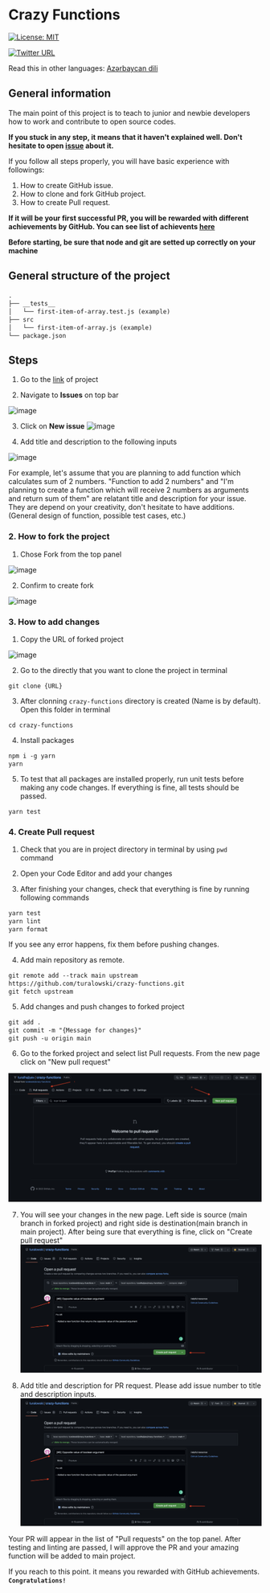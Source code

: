 # Crazy Functions

[![License: MIT](https://img.shields.io/badge/License-MIT-yellow.svg)](https://opensource.org/licenses/MIT)

[![Twitter URL](https://img.shields.io/twitter/url/https/twitter.com/turalowski.svg?style=social&label=Follow%20%40turalowski)](https://twitter.com/turalowski)

Read this in other languages: [Azərbaycan dili](README.md)

## General information

The main point of this project is to teach to junior and newbie developers how to work and contribute to open source codes.

**If you stuck in any step, it means that it haven't explained well. Don't hesitate to open [issue](https://github.com/turalowski/crazy-functions/issues/new) about it.**

If you follow all steps properly, you will have basic experience with followings:

1. How to create GitHub issue.
2. How to clone and fork GitHub project.
3. How to create Pull request.

**If it will be your first successful PR, you will be rewarded with different achievements by GitHub. You can see list of achievents [here](https://github.com/Schweinepriester/github-profile-achievements)**

**Before starting, be sure that node and git are setted up correctly on your machine**

## General structure of the project

```
.
├── __tests__
│   └── first-item-of-array.test.js (example)
├── src
│   └── first-item-of-array.js (example)
└── package.json
```

## Steps

1. Go to the [link](https://github.com/turalowski/crazy-functions) of project

2. Navigate to **Issues** on top bar

![image](assets/issue_tab.png)

3. Click on **New issue**
![image](assets/new_issue.png)

4. Add title and description to the following inputs
   
 ![image](assets/issue_details.png)

For example, let's assume that you are planning to add function which calculates sum of 2 numbers. "Function to add 2 numbers" and "I'm planning to create a function which will receive 2 numbers as arguments and return sum of them" are relatant title and description for your issue. They are depend on your creativity, don't hesitate to have additions. (General design of function, possible test cases, etc.)

### 2. How to fork the project

1. Chose Fork from the top panel

![image](assets/create_fork.png)

2. Confirm to create fork

![image](assets/confirm_fork.png)

### 3. How to add changes

1. Copy the URL of forked project

![image](assets/fork_link.png)

2. Go to the directly that you want to clone the project in terminal

```
git clone {URL}
```

3. After clonning  `crazy-functions` directory is created (Name is by default). Open this folder in terminal

```
cd crazy-functions
```

4. Install packages

```
npm i -g yarn
yarn
```

5. To test that all packages are installed properly, run unit tests before making any code changes. If everything is fine, all tests should be passed.

``` 
yarn test
```

### 4. Create Pull request

1. Check that you are in project directory in terminal by using `pwd` command

2. Open your Code Editor and add your changes

3. After finishing your changes, check that everything is fine by running following commands

```
yarn test
yarn lint
yarn format
```

If you see any error happens, fix them before pushing changes.

4. Add main repository as remote.

```
git remote add --track main upstream https://github.com/turalowski/crazy-functions.git
git fetch upstream
```

5. Add changes and push changes to forked project

```
git add .
git commit -m "{Message for changes}"
git push -u origin main
```

6. Go to the forked project and select list Pull requests. From the new page click on "New pull request"  

![Image](assets/new_pull_request.png)

7. You will see your changes in the new page. Left side is source (main branch in forked project) and right side is destination(main branch in main project). After being sure that everything is fine, click on "Create pull request"
![Image](assets/pr_create.png)

8. Add title and description for PR request. Please add issue number to title and description inputs.
![Image](assets/pr_create.png)

Your PR will appear in the list of "Pull requests" on the top panel. After testing and linting are passed, I will approve the PR and your amazing function will be added to main project.

If you reach to this point. it means you rewarded with GitHub achievements. __`Congratulations!`__
